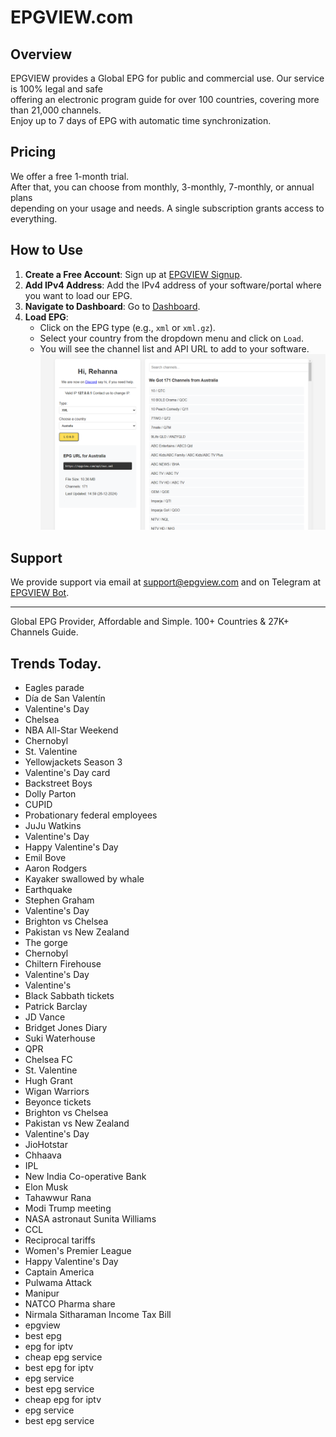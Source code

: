# EPGVIEW.com



## Overview
EPGVIEW provides a Global EPG for public and commercial use. Our service is 100% legal and safe\
offering an electronic program guide for over 100 countries, covering more than 21,000 channels.\
Enjoy up to 7 days of EPG with automatic time synchronization.

## Pricing
We offer a free 1-month trial. \
After that, you can choose from monthly, 3-monthly, 7-monthly, or annual plans \
depending on your usage and needs. A single subscription grants access to everything.

## How to Use
1. **Create a Free Account**: Sign up at [EPGVIEW Signup](https://epgview.com/signup.php).
2. **Add IPv4 Address**: Add the IPv4 address of your software/portal where you want to load our EPG.
3. **Navigate to Dashboard**: Go to [Dashboard](https://epgview.com/dashboard.php).
4. **Load EPG**:
   - Click on the EPG type (e.g., `xml` or `xml.gz`).
   - Select your country from the dropdown menu and click on `Load`.
   - You will see the channel list and API URL to add to your software.
![EPGVIEW](img/dashboard.png)
## Support
We provide support via email at [support@epgview.com](mailto:support@epgview.com) and on Telegram at [EPGVIEW Bot](https://t.me/epgview_bot).

---

Global EPG Provider, Affordable and Simple. 100+ Countries & 27K+ Channels Guide.

## Trends Today.

- Eagles parade
- Día de San Valentín
- Valentine's Day
- Chelsea
- NBA All-Star Weekend
- Chernobyl
- St. Valentine
- Yellowjackets Season 3
- Valentine's Day card
- Backstreet Boys
- Dolly Parton
- CUPID
- Probationary federal employees
- JuJu Watkins
- Valentine's Day
- Happy Valentine's Day
- Emil Bove
- Aaron Rodgers
- Kayaker swallowed by whale
- Earthquake
- Stephen Graham
- Valentine's Day
- Brighton vs Chelsea
- Pakistan vs New Zealand
- The gorge
- Chernobyl
- Chiltern Firehouse
- Valentine's Day
- Valentine's
- Black Sabbath tickets
- Patrick Barclay
- JD Vance
- Bridget Jones Diary
- Suki Waterhouse
- QPR
- Chelsea FC
- St. Valentine
- Hugh Grant
- Wigan Warriors
- Beyonce tickets
- Brighton vs Chelsea
- Pakistan vs New Zealand
- Valentine's Day
- JioHotstar
- Chhaava
- IPL
- New India Co-operative Bank
- Elon Musk
- Tahawwur Rana
- Modi Trump meeting
- NASA astronaut Sunita Williams
- CCL
- Reciprocal tariffs
- Women's Premier League
- Happy Valentine's Day
- Captain America
- Pulwama Attack
- Manipur
- NATCO Pharma share
- Nirmala Sitharaman Income Tax Bill
- epgview
- best epg
- epg for iptv
- cheap epg service
- best epg for iptv
- epg service
- best epg service
- cheap epg for iptv
- epg service
- best epg service
